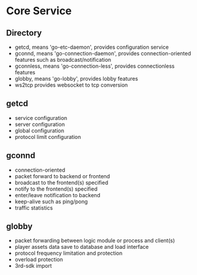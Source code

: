 # Core Service

## Directory
* getcd, means 'go-etc-daemon', provides configuration service
* gconnd, means 'go-connection-daemon', provides connection-oriented features such as broadcast/notification
* gconnless, means 'go-connection-less', provides connectionless features
* globby, means 'go-lobby', provides lobby features
* ws2tcp provides websocket to tcp conversion

## getcd
* service configuration
* server configuration
* global configuration
* protocol limit configuration

## gconnd
* connection-oriented
* packet forward to backend or frontend
* broadcast to the frontend(s) specified
* notify to the frontend(s) specified
* enter/leave notification to backend
* keep-alive such as ping/pong
* traffic statistics

## globby
* packet forwarding between logic module or process and client(s)
* player assets data save to database and load interface
* protocol frequency limitation and protection
* overload protection
* 3rd-sdk import
